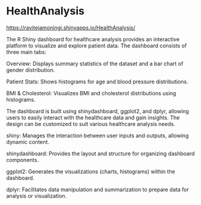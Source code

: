# HealthAnalysis

https://ravitejamoningi.shinyapps.io/HealthAnalysis/

The R Shiny dashboard for healthcare analysis provides an interactive platform to visualize and explore patient data. The dashboard consists of three main tabs:

Overview: Displays summary statistics of the dataset and a bar chart of gender distribution.

Patient Stats: Shows histograms for age and blood pressure distributions.

BMI & Cholesterol: Visualizes BMI and cholesterol distributions using histograms.

The dashboard is built using shinydashboard, ggplot2, and dplyr, allowing users to easily interact with the healthcare data and gain insights. The design can be customized to suit various healthcare analysis needs.

shiny: Manages the interaction between user inputs and outputs, allowing dynamic content.

shinydashboard: Provides the layout and structure for organizing dashboard components.

ggplot2: Generates the visualizations (charts, histograms) within the dashboard.

dplyr: Facilitates data manipulation and summarization to prepare data for analysis or visualization.





